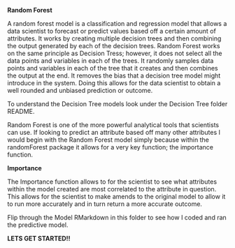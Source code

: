 **Random Forest**

A random forest model is a classification and regression model that allows a data scientist to forecast or predict values based off a certain amount of attributes. It works by creating multiple decision trees and then combining the output generated by each of the decision trees.  Random Forest works on the same principle as Decision Tress; however, it does not select all the data points and variables in each of the trees. It randomly samples data points and variables in each of the tree that it creates and then combines the output at the end. It removes the bias that a decision tree model might introduce in the system. Doing this allows for the data scientist to obtain a well rounded and unbiased prediction or outcome. 

To understand the Decision Tree models look under the Decision Tree folder README. 

Random Forest is one of the more powerful analytical tools that scientists can use. If looking to predict an attribute based off many other attributes I would begin with the Random Forest model simply because within the randomForest package it allows for a very key function; the importance function. 

**Importance**

The Importance function allows to for the scientist to see what attributes within the model created are most correlated to the attribute in question. This allows for the scientist to make amends to the original model to allow it to run more accurately and in turn return a more accurate outcome. 

Flip through the Model RMarkdown in this folder to see how I coded and ran the predictive model.



**LETS GET STARTED!!**